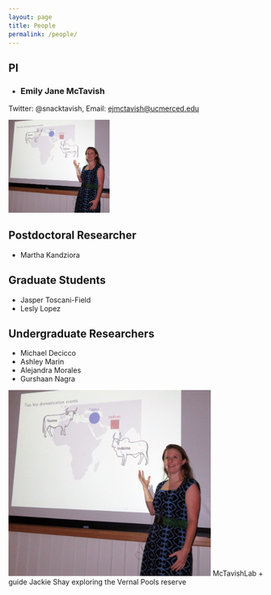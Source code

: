```yaml
---
layout: page
title: People
permalink: /people/
---
```

## PI

* ### Emily Jane McTavish
Twitter: @snacktavish, Email: <ejmctavish@ucmerced.edu>

<img src="/assets/teaching.jpg" alt="Drawing" style="width: 200px;"/>


## Postdoctoral Researcher

* Martha Kandziora


## Graduate Students

* Jasper Toscani-Field
* Lesly Lopez

## Undergraduate Researchers

* Michael Decicco
* Ashley Marin
* Alejandra Morales
* Gurshaan Nagra


<img src="/assets/teaching.jpg" alt="Drawing" style="width: 400px;"/>
McTavishLab + guide Jackie Shay exploring the Vernal Pools reserve
